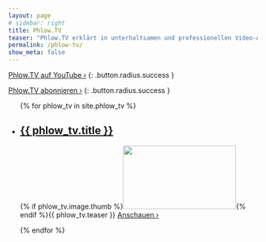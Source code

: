 ```yaml
---
layout: page
# sidebar: right
title: Phlow.TV
teaser: "Phlow.TV erklärt in unterhaltsamen und professionellen Video-Anleitungen schnell und unkompliziert, wie Sie Webdesign, Social Media, Software und Hardware optimal nutzen."
permalink: /phlow-tv/
show_meta: false
---
```

[Phlow.TV auf YouTube ›](https://www.youtube.com/user/PhlowMedia/)
{: .button.radius.success }

[Phlow.TV abonnieren ›](http://www.youtube.com/subscription_center?add_user=phlowmedia)
{: .button.radius.success }


<ul class="no-bullet">
{% for phlow_tv in site.phlow_tv %}
<li class="clearfix">
<h2><a href="{{ site.url }}{{ phlow_tv.url }}">{{ phlow_tv.title }}</a>
</h2>
<p>{% if phlow_tv.image.thumb %}<a href="{{ site.url }}{{ phlow_tv.url }}"><img class="left" src="{{ site.urlimg }}{{ phlow_tv.image.thumb }}" alt="" width="228" height="128"></a>{% endif %}{{ phlow_tv.teaser }} <a href="{{ site.url }}{{ phlow_tv.url }}">Anschauen ›</a></p>
</li>
{% endfor %}
</ul>